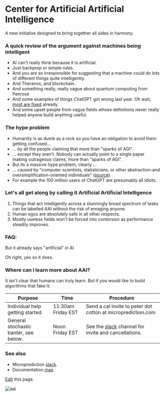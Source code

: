 # Center for Artificial Artificial Intelligence 

A new initiative designed to bring together all sides in harmony. 

### A quick review of the argument against machines being intelligent

- AI can't really think because it is artificial. 
- Just backprop or simple rules.
- And you are so irresponsible for suggesting that a machine could do lots of different things quite intelligently.
- And Theranos, and blockchain.   
- And something really, really vague about quantum computing from Penrose
- And some examples of things ChatGPT got wrong last year. Oh wait, [most are fixed](https://microprediction.medium.com/remind-me-again-why-large-language-models-cant-think-acab12da63de) already. 
- And some upset people from vague fields whose definitions never really helped anyone build anything useful.   

### The hype problem

- Humanity is as dumb as a rock so you have an obligation to avoid them getting confused...
- ... by all the people claiming that more than "sparks of AGI".
- ... except they aren't. Nobody can actually point to a single paper making outrageous claims, more than "sparks of AGI".
- But its a massive hype problem, clearly ... 
- ... caused by "computer scientists, statisticians, or other abstraction-and oversimplification-oriented individuals" ([source](https://www.linkedin.com/feed/update/urn:li:activity:7056580712321216512?commentUrn=urn%3Ali%3Acomment%3A%28activity%3A7056580712321216512%2C7056590319382884352%29&replyUrn=urn%3Ali%3Acomment%3A%28activity%3A7056580712321216512%2C7056638793025495041%29&dashCommentUrn=urn%3Ali%3Afsd_comment%3A%287056590319382884352%2Curn%3Ali%3Aactivity%3A7056580712321216512%29&dashReplyUrn=urn%3Ali%3Afsd_comment%3A%287056638793025495041%2Curn%3Ali%3Aactivity%3A7056580712321216512%29)). 
- For example the 100 million users of ChatGPT are presumably all idiots. 

### Let's all get along by calling it Artificial Artificial Intelligence

1. Things that act intelligently across a stunningly broad spectrum of tasks can be labelled AAI without the risk of enraging anyone. 
2. Human egos are absolutely safe in all other respects. 
3. Mostly useless fields won't be forced into contorsion as performance steadily improves. 


### FAQ:

But it already says "artificial" in AI

Oh right, yes so it does. 


### Where can I learn more about AAI? 

It isn't clear that humans can truly learn. But if you would like to build algorithms that fake it:

 | Purpose                                                   | Time                | Procedure                                                    |
 |-----------------------------------------------------------|---------------------|--------------------------------------------------------------|
 | Individual help getting started                           |  11:30am Friday EST | Send a cal invite to peter dot cotton at microprediction.com |
 | General stochastic banter, see below.                     |  Noon Friday EST    | See the [slack](https://microprediction.github.io/microprediction/slack.html) channel for invite and cancellations.                                              |
 

### See also 

 - Microprediction [slack](https://microprediction.github.io/microprediction/slack.html). 
 - Documentation [map](https://microprediction.github.io/microprediction/map.html)

[Edit](https://github.com/microprediction/microprediction/blob/master/docs/aai.md) this page. 
    

![aai](https://github.com/microprediction/microprediction/blob/master/docs/assets/images/aai.png)

